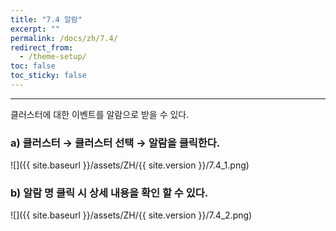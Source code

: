 ```yaml
---
title: "7.4 알람"
excerpt: ""
permalink: /docs/zh/7.4/
redirect_from:
  - /theme-setup/
toc: false
toc_sticky: false
---
```


---
클러스터에 대한 이벤트를 알람으로 받을 수 있다.

### a\) 클러스터 → 클러스터 선택 → 알람을 클릭한다.
![]({{ site.baseurl }}/assets/ZH/{{ site.version }}/7.4_1.png)

### b\) 알람 명 클릭 시 상세 내용을 확인 할 수 있다.
![]({{ site.baseurl }}/assets/ZH/{{ site.version }}/7.4_2.png)
